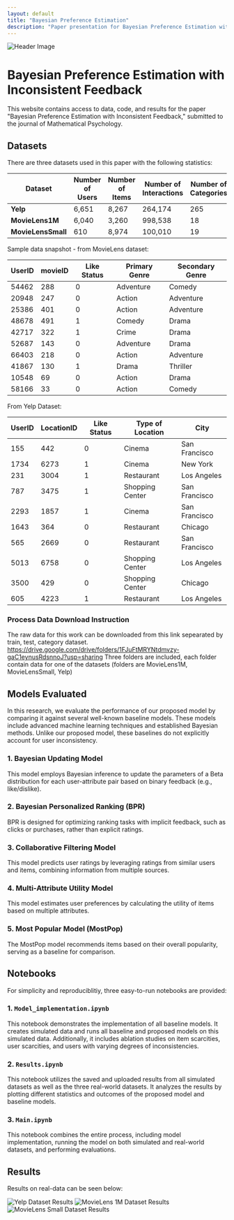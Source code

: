```yaml
---
layout: default
title: "Bayesian Preference Estimation"
description: "Paper presentation for Bayesian Preference Estimation with Inconsistent Feedback Submitted to Journal of Mathematical Psychology"
---
```


![Header Image](./assets/images/header.png)


# Bayesian Preference Estimation with Inconsistent Feedback

This website contains access to data, code, and results for the paper "Bayesian Preference Estimation with Inconsistent Feedback," submitted to the journal of Mathematical Psychology.

## Datasets

There are three datasets used in this paper with the following statistics:


| **Dataset**       | **Number of Users** | **Number of Items** | **Number of Interactions** | **Number of Categories** | **% Sparsity** |
|-------------------|---------------------|---------------------|----------------------------|--------------------------|----------------|
| **Yelp**          | 6,651               | 8,267               | 264,174                    | 265                      | 99.55%         |
| **MovieLens1M**   | 6,040               | 3,260               | 998,538                    | 18                       | 94.93%         |
| **MovieLensSmall**| 610                 | 8,974               | 100,010                    | 19                       | 98.17%         |

Sample data snapshot - from MovieLens dataset:

| **UserID** | **movieID** | **Like Status** | **Primary Genre** | **Secondary Genre** |
|--------|---------|-------------|---------------|-----------------|
| 54462  | 288     | 0           | Adventure     | Comedy          |
| 20948  | 247     | 0           | Action        | Adventure       |
| 25386  | 401     | 0           | Action        | Adventure       |
| 48678  | 491     | 1           | Comedy        | Drama           |
| 42717  | 322     | 1           | Crime         | Drama           |
| 52687  | 143     | 0           | Adventure     | Drama           |
| 66403  | 218     | 0           | Action        | Adventure       |
| 41867  | 130     | 1           | Drama         | Thriller        |
| 10548  | 69      | 0           | Action        | Drama           |
| 58166  | 33      | 0           | Action        | Comedy          |

From Yelp Dataset:

| **UserID** | **LocationID** | **Like Status** | **Type of Location**  | **City**          |
|--------|---------|-------------|-------------------|----------------|
| 155    | 442     | 0           | Cinema            | San Francisco  |
| 1734   | 6273    | 1           | Cinema            | New York       |
| 231    | 3004    | 1           | Restaurant        | Los Angeles    |
| 787    | 3475    | 1           | Shopping Center   | San Francisco  |
| 2293   | 1857    | 1           | Cinema            | San Francisco  |
| 1643   | 364     | 0           | Restaurant        | Chicago        |
| 565    | 2669    | 0           | Restaurant        | San Francisco  |
| 5013   | 6758    | 0           | Shopping Center   | Los Angeles    |
| 3500   | 429     | 0           | Shopping Center   | Chicago        |
| 605    | 4223    | 1           | Restaurant        | Los Angeles    |


### Process Data Download Instruction
The raw data for this work can be downloaded from this link sepearated by train, test, category dataset. 
https://drive.google.com/drive/folders/1FJuFtMRYNtdmvzy-gaC1eynusRdsnnoJ?usp=sharing
Three folders are included, each folder contain data for one of the datasets (folders are MovieLens1M, MovieLensSmall, Yelp)
## Models Evaluated


In this research, we evaluate the performance of our proposed model by comparing it against several well-known baseline models. These models include advanced machine learning techniques and established Bayesian methods. Unlike our proposed model, these baselines do not explicitly account for user inconsistency.

### 1. Bayesian Updating Model
This model employs Bayesian inference to update the parameters of a Beta distribution for each user-attribute pair based on binary feedback (e.g., like/dislike). 

### 2. Bayesian Personalized Ranking (BPR)
BPR is designed for optimizing ranking tasks with implicit feedback, such as clicks or purchases, rather than explicit ratings.

### 3. Collaborative Filtering Model
This model predicts user ratings by leveraging ratings from similar users and items, combining information from multiple sources.

### 4. Multi-Attribute Utility Model
This model estimates user preferences by calculating the utility of items based on multiple attributes.

### 5. Most Popular Model (MostPop)
The MostPop model recommends items based on their overall popularity, serving as a baseline for comparison.

## Notebooks

For simplicity and reproduciblitiy, three easy-to-run notebooks are provided:

### 1. `Model_implementation.ipynb`
This notebook demonstrates the implementation of all baseline models. It creates simulated data and runs all baseline and proposed models on this simulated data. Additionally, it includes ablation studies on item scarcities, user scarcities, and users with varying degrees of inconsistencies.

### 2. `Results.ipynb`
This notebook utilizes the saved and uploaded results from all simulated datasets as well as the three real-world datasets. It analyzes the results by plotting different statistics and outcomes of the proposed model and baseline models.

### 3. `Main.ipynb`
This notebook combines the entire process, including model implementation, running the model on both simulated and real-world datasets, and performing evaluations.

## Results

Results on real-data can be seen below:

![Yelp Dataset Results](./bayesian/figs/Yelp_performance_comparison.jpg)
![MovieLens 1M Dataset Results](./bayesian/figs/MovieLens1M_performance_comparison.jpg)
![MovieLens Small Dataset Results](./bayesian/figs/MovieLensSmall_performance_comparison.jpg)
